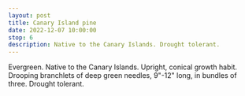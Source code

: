 ```yaml
---
layout: post
title: Canary Island pine
date: 2022-12-07 10:00:00
stop: 6
description: Native to the Canary Islands. Drought tolerant.
---
```

Evergreen. Native to the Canary Islands. Upright, conical growth habit. Drooping branchlets of deep green needles, 9"-12" long, in bundles of three. Drought tolerant.
